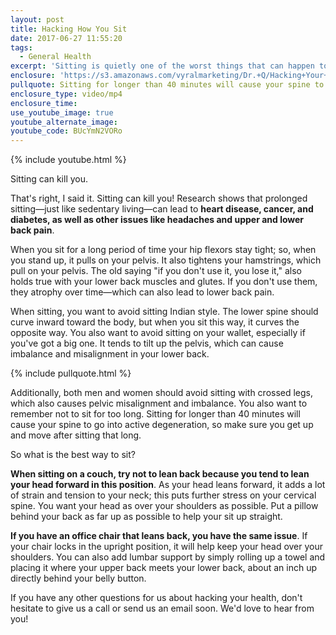 ```yaml
---
layout: post
title: Hacking How You Sit
date: 2017-06-27 11:55:20
tags:
  - General Health
excerpt: 'Sitting is quietly one of the worst things that can happen to your spinal health, but taking these steps can prevent most of these issues.'
enclosure: 'https://s3.amazonaws.com/vyralmarketing/Dr.+Q/Hacking+Your+Health+hacking+your+sitting.mp4'
pullquote: Sitting for longer than 40 minutes will cause your spine to go into active degeneration.
enclosure_type: video/mp4
enclosure_time:
use_youtube_image: true
youtube_alternate_image:
youtube_code: BUcYmN2VORo
---
```



{% include youtube.html %}

Sitting can kill you.

That's right, I said it. Sitting can kill you! Research shows that prolonged sitting—just like sedentary living—can lead to **heart disease, cancer, and diabetes, as well as other issues like headaches and upper and lower back pain**.

When you sit for a long period of time your hip flexors stay tight; so, when you stand up, it pulls on your pelvis. It also tightens your hamstrings, which pull on your pelvis. The old saying "if you don't use it, you lose it," also holds true with your lower back muscles and glutes. If you don't use them, they atrophy over time—which can also lead to lower back pain.

When sitting, you want to avoid sitting Indian style. The lower spine should curve inward toward the body, but when you sit this way, it curves the opposite way. You also want to avoid sitting on your wallet, especially if you've got a big one. It tends to tilt up the pelvis, which can cause imbalance and misalignment in your lower back.

{% include pullquote.html %}

Additionally, both men and women should avoid sitting with crossed legs, which also causes pelvic misalignment and imbalance. You also want to remember not to sit for too long. Sitting for longer than 40 minutes will cause your spine to go into active degeneration, so make sure you get up and move after sitting that long.&nbsp;

So what is the best way to sit?

**When sitting on a couch, try not to lean back because you tend to lean your head forward in this position**. As your head leans forward, it adds a lot of strain and tension to your neck; this puts further stress on your cervical spine. You want your head as over your shoulders as possible. Put a pillow behind your back as far up as possible to help your sit up straight.&nbsp;

**If you have an office chair that leans back, you have the same issue**. If your chair locks in the upright position, it will help keep your head over your shoulders. You can also add lumbar support by simply rolling up a towel and placing it where your upper back meets your lower back, about an inch up directly behind your belly button.&nbsp;

If you have any other questions for us about hacking your health, don't hesitate to give us a call or send us an email soon. We'd love to hear from you!
